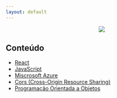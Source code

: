 ```yaml
---
layout: default
---
```

<div align="center">
    <img src="https://media2.giphy.com/media/v1.Y2lkPTc5MGI3NjExd3JwenZ2bG50ZHIyeWJ6bDVqNHRleHFiMnZ5ZWc1OHliMzZtdGF3ZCZlcD12MV9pbnRlcm5hbF9naWZfYnlfaWQmY3Q9Zw/f3iwJFOVOwuy7K6FFw/giphy.gif">
    </div>

## Conteúdo
- [React](_posts/react.md)
- [JavaScript](_posts/js.md)
- [Miscrosoft Azure](_posts/azure.md)
- [Cors (Cross-Origin Resource Sharing)](_posts/cors.md)
- [Programação Orientada a Objetos](_posts/poo.md)